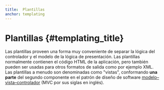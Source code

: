 ```yaml
---
title:  Plantillas
anchor: templating
---
```


# Plantillas {#templating_title}

Las plantillas proveen una forma muy conveniente de separar la lógica del controlador y el modelo de la lógica de presentación.
Las plantillas normalmente contienen el código HTML de la aplicación, pero también pueden ser usadas para otros formatos de salida como por ejemplo XML.
Las plantillas a menudo son denominadas como "vistas", conformando **una parte** del segundo componente en el patrón de diseño de software [modelo–vista–controlador](/pages/Design-Patterns.html#model-view-controller) (MVC por sus siglas en inglés).
